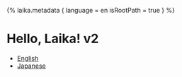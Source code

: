 {%
laika.metadata {
  language = en
  isRootPath = true
}
%}

# Hello, Laika! v2

- [English](en/index.md)
- [Japanese](ja/index.md)
